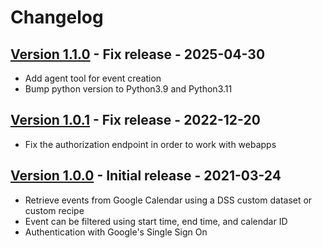 # Changelog

## [Version 1.1.0](https://github.com/dataiku/dss-plugin-google-calendar/releases/tag/v1.1.0) - Fix release - 2025-04-30

- Add agent tool for event creation
- Bump python version to Python3.9 and Python3.11

## [Version 1.0.1](https://github.com/dataiku/dss-plugin-google-calendar/releases/tag/v1.0.1) - Fix release - 2022-12-20

- Fix the authorization endpoint in order to work with webapps

## [Version 1.0.0](https://github.com/dataiku/dss-plugin-google-calendar/releases/tag/v1.0.0) - Initial release - 2021-03-24

- Retrieve events from Google Calendar using a DSS custom dataset or custom recipe
- Event can be filtered using start time, end time, and calendar ID
- Authentication with Google's Single Sign On
